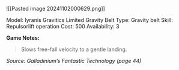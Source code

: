 ![[Pasted image 20241102000629.png]]

Model: Iyranis
Gravitics Limited
Gravity Belt
Type: Gravity belt
Skill: Repulsorlift
operation
Cost: 500
Availability: 3

**Game Notes:** 
> Slows free-fall velocity to a gentle landing.

*Source: Galladinium’s Fantastic Technology (page 44)*